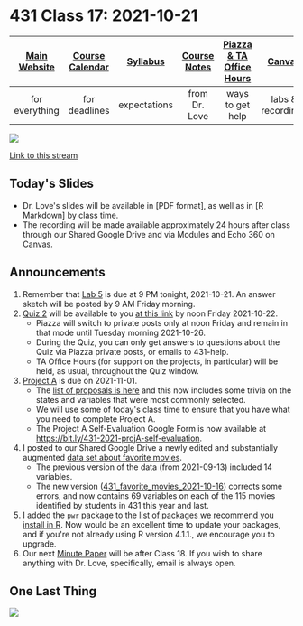 # 431 Class 17: 2021-10-21

[Main Website](https://thomaselove.github.io/431/) | [Course Calendar](https://thomaselove.github.io/431/calendar.html) | [Syllabus](https://thomaselove.github.io/431-2021-syllabus/) | [Course Notes](https://thomaselove.github.io/431-notes/) | [Piazza & TA Office Hours](https://thomaselove.github.io/431/contact.html) | [Canvas](https://canvas.case.edu) | [Data and Code](https://github.com/THOMASELOVE/431-data)
:-----------: | :--------------: | :----------: | :---------: | :-------------: | :-----------: | :------------:
for everything | for deadlines | expectations | from Dr. Love | ways to get help | labs & recordings | for downloads

![](https://github.com/THOMASELOVE/431-2021/blob/main/classes/class17/images/laderas_2021-10-15a.PNG)

[Link to this stream](https://twitter.com/tladeras/status/1449171307770253314?s=21)

## Today's Slides

- Dr. Love's slides will be available in [PDF format], as well as in [R Markdown] by class time.
- The recording will be made available approximately 24 hours after class through our Shared Google Drive and via Modules and Echo 360 on [Canvas](https://canvas.case.edu).

## Announcements

1. Remember that [Lab 5](https://github.com/THOMASELOVE/431-2021/tree/main/labs/lab05) is due at 9 PM tonight, 2021-10-21. An answer sketch will be posted by 9 AM Friday morning.
2. [Quiz 2](https://github.com/THOMASELOVE/431-2021/tree/main/quizzes/quiz2) will be available to you [at this link](https://github.com/THOMASELOVE/431-2021/tree/main/quizzes/quiz2) by noon Friday 2021-10-22. 
    - Piazza will switch to private posts only at noon Friday and remain in that mode until Tuesday morning 2021-10-26.
    - During the Quiz, you can only get answers to questions about the Quiz via Piazza private posts, or emails to 431-help.
    - TA Office Hours (for support on the projects, in particular) will be held, as usual, throughout the Quiz window.
3. [Project A](https://thomaselove.github.io/431-2021-projectA/) is due on 2021-11-01.
    - The [list of proposals is here](https://github.com/THOMASELOVE/431-2021/blob/main/projectA/proposals.md) and this now includes some trivia on the states and variables that were most commonly selected.
    - We will use some of today's class time to ensure that you have what you need to complete Project A.
    - The Project A Self-Evaluation Google Form is now available at https://bit.ly/431-2021-projA-self-evaluation.
4. I posted to our Shared Google Drive a newly edited and substantially augmented [data set about favorite movies](https://github.com/THOMASELOVE/431-2021/blob/main/classes/movies/README.md#new-and-amplified-data-set).
    - The previous version of the data (from 2021-09-13) included 14 variables. 
    - The new version ([431_favorite_movies_2021-10-16](https://docs.google.com/spreadsheets/u/1/d/1t4668vGN-97284uWbH154LQHmj8p90hkIlafPOjnIcQ/edit?usp=sharing)) corrects some errors, and now contains 69 variables on each of the 115 movies identified by students in 431 this year and last.
5. I added the `pwr` package to the [list of packages we recommend you install in R](https://thomaselove.github.io/431/r_packages.html). Now would be an excellent time to update your packages, and if you're not already using R version 4.1.1., we encourage you to upgrade.
6. Our next [Minute Paper](https://github.com/THOMASELOVE/431-2021/blob/main/minutepapers) will be after Class 18. If you wish to share anything with Dr. Love, specifically, email is always open.

## One Last Thing

![](https://github.com/THOMASELOVE/431-2021/blob/main/classes/class17/images/laderas_2021-10-15b.PNG)

